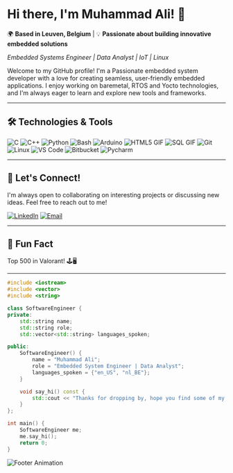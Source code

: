 # Hi there, I'm Muhammad Ali! 👋

🌍 **Based in Leuven, Belgium** | 💡 **Passionate about building innovative embedded solutions**

*Embedded Systems Engineer | Data Analyst | IoT | Linux*

Welcome to my GitHub profile! I'm a Passionate embedded system developer with a love for creating seamless, user-friendly embedded applications. I enjoy working on baremetal, RTOS and Yocto technologies, and I'm always eager to learn and explore new tools and frameworks.

---

## 🛠️ **Technologies & Tools**

![C](https://skillicons.dev/icons?i=c)
![C++](https://skillicons.dev/icons?i=cpp)
![Python](https://skillicons.dev/icons?i=python)
![Bash](https://skillicons.dev/icons?i=bash)
![Arduino](https://skillicons.dev/icons?i=arduino)
![HTML5 GIF](https://skillicons.dev/icons?i=html)
![SQL GIF](https://skillicons.dev/icons?i=postgresql)
![Git](https://skillicons.dev/icons?i=git)
![Linux](https://skillicons.dev/icons?i=linux)
![VS Code](https://skillicons.dev/icons?i=vscode)
![Bitbucket](https://skillicons.dev/icons?i=bitbucket)
![Pycharm](https://skillicons.dev/icons?i=pycharm)

---

## 🌟 **Let's Connect!**

I'm always open to collaborating on interesting projects or discussing new ideas. Feel free to reach out to me!

[![LinkedIn](https://img.shields.io/badge/-LinkedIn-0A66C2?style=flat-square&logo=linkedin&logoColor=white)](https://www.linkedin.com/in/muhammad-ali-yousaf/)
[![Email](https://img.shields.io/badge/-Email-D14836?style=flat-square&logo=gmail&logoColor=white)](mailto:aleeyousaf21@gmail.com)

---

## 🎉 **Fun Fact**

Top 500 in Valorant! 🕹️🖥️

---
```cpp
#include <iostream>
#include <vector>
#include <string>

class SoftwareEngineer {
private:
    std::string name;
    std::string role;
    std::vector<std::string> languages_spoken;

public:
    SoftwareEngineer() {
        name = "Muhammad Ali";
        role = "Embedded System Engineer | Data Analyst";
        languages_spoken = {"en_US", "nl_BE"};
    }

    void say_hi() const {
        std::cout << "Thanks for dropping by, hope you find some of my work interesting." << std::endl;
    }
};

int main() {
    SoftwareEngineer me;
    me.say_hi();
    return 0;
}
```

![Footer Animation](https://via.placeholder.com/800x100.gif?text=Thanks+for+visiting!+🚀)
